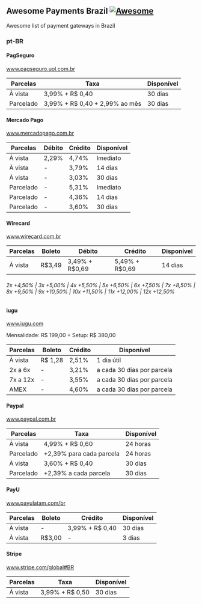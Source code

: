 ## Awesome Payments Brazil [![Awesome](https://cdn.rawgit.com/sindresorhus/awesome/d7305f38d29fed78fa85652e3a63e154dd8e8829/media/badge.svg)](https://github.com/sindresorhus/awesome)
Awesome list of payment gateways in Brazil

### pt-BR

#### PagSeguro
www.pagseguro.uol.com.br

| Parcelas | Taxa | Disponível |
| --- | --- | --- |
| À vista | 3,99% + R$ 0,40  | 30 dias |
| Parcelado | 3,99% + R$ 0,40 + 2,99% ao mês | 30 dias |


#### Mercado Pago
www.mercadopago.com.br

| Parcelas | Débito | Crédito | Disponível |
| --- | --- | --- | --- |
| À vista | 2,29% | 4,74% | Imediato |
| À vista | - | 3,79% | 14 dias |
| À vista | - | 3,03% | 30 dias |
| Parcelado | - | 5,31%  | Imediato |
| Parcelado | - | 4,36% | 14 dias |
| Parcelado | - | 3,60% | 30 dias |

#### Wirecard
www.wirecard.com.br

| Parcelas | Boleto | Débito | Crédito | Disponível |
| --- | --- | --- | --- | --- |
| À vista | R$3,49 | 3,49% + R$0,69 | 5,49% + R$0,69 | 14 dias |

###### 2x +4,50% | 3x +5,00% | 4x +5,50% | 5x +6,50% | 6x +7,50% | 7x +8,50% | 8x +9,50% | 9x +10,50% | 10x +11,50% | 11x +12,00% | 12x +12,50%

#### iugu
www.iugu.com

Mensalidade: R$ 199,00 + Setup: R$ 380,00

| Parcelas | Boleto | Crédito | Disponível |
| --- | --- | --- | --- |
| À vista | R$ 1,28 | 2,51% | 1 dia útil |
| 2x a 6x | - | 3,21% | a cada 30 dias por parcela |
| 7x a 12x | - | 3,55% | a cada 30 dias por parcela |
| AMEX | - | 4,60% | a cada 30 dias por parcela |

#### Paypal
www.paypal.com.br

| Parcelas | Taxa | Disponível |
| --- | --- | --- |
| À vista | 4,99% + R$ 0,60 | 24 horas |
| Parcelado | +2,39% para cada parcela | 24 horas |
| À vista | 3,60% + R$ 0,40 | 30 dias |
| Parcelado | +2,39% a cada parcela | 30 dias |


#### PayU
www.payulatam.com/br

| Parcelas | Boleto | Crédito | Disponível |
| --- | --- | --- | --- |
| À vista | - | 3,99% + R$ 0,40  | 30 dias |
| À vista | R$3,00 | - | 3 dias |

#### Stripe
www.stripe.com/global#BR

| Parcelas | Taxa | Disponível |
| --- | --- | --- |
| Á vista | 3,99% + R$ 0,50 | 30 dias |
